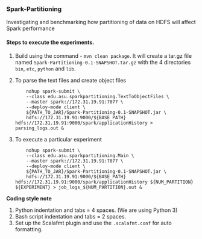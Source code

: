 ### Spark-Partitioning

Investigating and benchmarking how partitioning of data on HDFS will affect Spark performance

#### Steps to execute the experiments.

1. Build using the command - `mvn clean package`. It will create a tar.gz file named `Spark-Partitioning-0.1-SNAPSHOT.tar.gz` with the 4 directories `bin`, `etc`, `python` and `lib`. 

2. To parse the text files and create object files

    ```
        nohup spark-submit \
        --class edu.asu.sparkpartitioning.TextToObjectFiles \
        --master spark://172.31.19.91:7077 \
        --deploy-mode client \
        ${PATH_TO_JAR}/Spark-Partitioning-0.1-SNAPSHOT.jar \
        hdfs://172.31.19.91:9000/${BASE_PATH} hdfs://172.31.19.91:9000/spark/applicationHistory > parsing_logs.out &
    ```
   
3. To execute a particular experiment

    ```
        nohup spark-submit \
        --class edu.asu.sparkpartitioning.Main \
        --master spark://172.31.19.91:7077 \
        --deploy-mode client \
        ${PATH_TO_JAR}/Spark-Partitioning-0.1-SNAPSHOT.jar \
        hdfs://172.31.19.91:9000/${BASE_PATH} hdfs://172.31.19.91:9000/spark/applicationHistory ${NUM_PARTITION} ${EXPERIMENT} > job_logs_${NUM_PARTITION}.out &
    ```

**Coding style note**
1. Python indentation and tabs = 4 spaces. (We are using Python 3)
2. Bash script indentation and tabs = 2 spaces.
3. Set up the Scalafmt plugin and use the `.scalafmt.conf` for auto formatting.